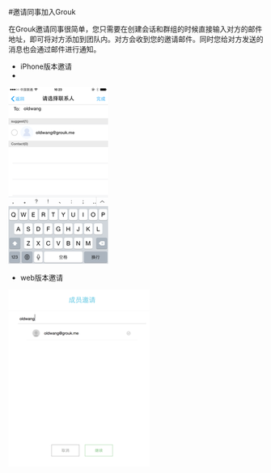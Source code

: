 #邀请同事加入Grouk

在Grouk邀请同事很简单，您只需要在创建会话和群组的时候直接输入对方的邮件地址，即可将对方添加到团队内。对方会收到您的邀请邮件。同时您给对方发送的消息也会通过邮件进行通知。

* iPhone版本邀请
* 
![iPhone版本邀请](invite-350.png)
* web版本邀请

![web版本邀请](invite-web-350.png)